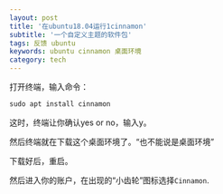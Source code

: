 ```yaml
---
layout: post
title: '在ubuntu18.04运行1cinnamon'
subtitle: '一个自定义主题的软件包'
tags: 反馈 ubuntu
keywords: ubuntu cinnamon 桌面环境
category: tech
---
```


打开终端，输入命令：

```css
sudo apt install cinnamon
```
这时，终端让你确认yes or no，输入y。  
  
然后终端就在下载这个桌面环境了。“也不能说是桌面环境”  
  
下载好后，重启。  
  
然后进入你的账户，在出现的“小齿轮”图标选择`Cinnamon`.   

